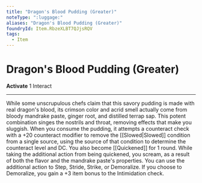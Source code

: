 ```yaml
---
title: "Dragon's Blood Pudding (Greater)"
noteType: ":luggage:"
aliases: "Dragon's Blood Pudding (Greater)"
foundryId: Item.RbzeXLBT7QJjsRQV
tags:
  - Item
---
```


# Dragon's Blood Pudding (Greater)

**Activate** 1 Interact

* * *

While some unscrupulous chefs claim that this savory pudding is made with real dragon's blood, its crimson color and acrid smell actually come from bloody mandrake paste, ginger root, and distilled terrap sap. This potent combination singes the nostrils and throat, removing effects that make you sluggish. When you consume the pudding, it attempts a counteract check with a +20 counteract modifier to remove the [[Slowed|Slowed]] condition from a single source, using the source of that condition to determine the counteract level and DC. You also become [[Quickened]] for 1 round. While taking the additional action from being quickened, you scream, as a result of both the flavor and the mandrake paste's properties. You can use the additional action to Step, Stride, Strike, or Demoralize. If you choose to Demoralize, you gain a +3 item bonus to the Intimidation check.


